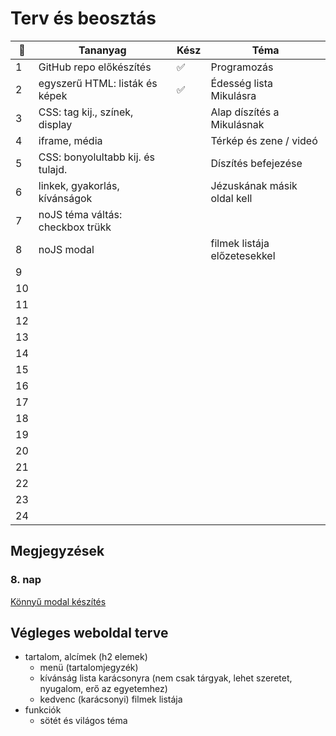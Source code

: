 # Terv és beosztás

| 📅   | Tananyag                          | Kész | Téma                         |
| --- | --------------------------------- | ---- | ---------------------------- |
| 1   | GitHub repo előkészítés           | ✅    | Programozás                  |
| 2   | egyszerű HTML: listák és képek    | ✅    | Édesség lista Mikulásra      |
| 3   | CSS: tag kij., színek, display    |      | Alap díszítés a Mikulásnak   |
| 4   | iframe, média                     |      | Térkép és zene / videó       |
| 5   | CSS: bonyolultabb kij. és tulajd. |      | Díszítés befejezése          |
| 6   | linkek, gyakorlás, kívánságok     |      | Jézuskának másik oldal kell  |
| 7   | noJS téma váltás: checkbox trükk  |      |                              |
| 8   | noJS modal                        |      | filmek listája előzetesekkel |
| 9   |                                   |      |                              |
| 10  |                                   |      |                              |
| 11  |                                   |      |                              |
| 12  |                                   |      |                              |
| 13  |                                   |      |                              |
| 14  |                                   |      |                              |
| 15  |                                   |      |                              |
| 16  |                                   |      |                              |
| 17  |                                   |      |                              |
| 18  |                                   |      |                              |
| 19  |                                   |      |                              |
| 20  |                                   |      |                              |
| 21  |                                   |      |                              |
| 22  |                                   |      |                              |
| 23  |                                   |      |                              |
| 24  |                                   |      |                              |

## Megjegyzések

### 8. nap

[Könnyű modal készítés](https://stackoverflow.com/questions/54872125/make-modal-without-javascript)

## Végleges weboldal terve

- tartalom, alcímek (h2 elemek)
  - menü (tartalomjegyzék)
  - kívánság lista karácsonyra (nem csak tárgyak, lehet szeretet, nyugalom, erő az egyetemhez)
  - kedvenc (karácsonyi) filmek listája
- funkciók
  - sötét és világos téma
